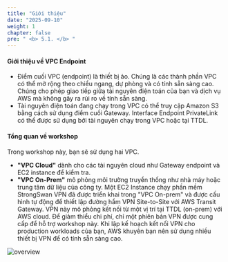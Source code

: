```yaml
---
title: "Giới thiệu"
date: "2025-09-10"
weight: 1
chapter: false
pre: " <b> 5.1. </b> "
---
```


#### Giới thiệu về VPC Endpoint

- Điểm cuối VPC (endpoint) là thiết bị ảo. Chúng là các thành phần VPC có thể mở rộng theo chiều ngang, dự phòng và có tính sẵn sàng cao. Chúng cho phép giao tiếp giữa tài nguyên điện toán của bạn và dịch vụ AWS mà không gây ra rủi ro về tính sẵn sàng.
- Tài nguyên điện toán đang chạy trong VPC có thể truy cập Amazon S3 bằng cách sử dụng điểm cuối Gateway. Interface Endpoint PrivateLink có thể được sử dụng bởi tài nguyên chạy trong VPC hoặc tại TTDL.

#### Tổng quan về workshop

Trong workshop này, bạn sẽ sử dụng hai VPC.

- **"VPC Cloud"** dành cho các tài nguyên cloud như Gateway endpoint và EC2 instance để kiểm tra.
- **"VPC On-Prem"** mô phỏng môi trường truyền thống như nhà máy hoặc trung tâm dữ liệu của công ty. Một EC2 Instance chạy phần mềm StrongSwan VPN đã được triển khai trong "VPC On-prem" và được cấu hình tự động để thiết lập đường hầm VPN Site-to-Site với AWS Transit Gateway. VPN này mô phỏng kết nối từ một vị trí tại TTDL (on-prem) với AWS cloud. Để giảm thiểu chi phí, chỉ một phiên bản VPN được cung cấp để hỗ trợ workshop này. Khi lập kế hoạch kết nối VPN cho production workloads của bạn, AWS khuyên bạn nên sử dụng nhiều thiết bị VPN để có tính sẵn sàng cao.

![overview](/images/5-Workshop/5.1-Workshop-overview/diagram1.png)
